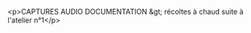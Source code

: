 &lt;p&gt;CAPTURES AUDIO DOCUMENTATION &amp;gt; récoltes à chaud suite à l&#x27;atelier n°1&lt;&#x2F;p&gt;